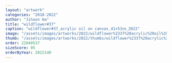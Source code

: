 ```yaml
---
layout: "artwork"
categories: "2018-2022"
author: "Jihoon Ha"
title: "wildflower#37"
caption: "wildflower#37_acrylic oil on canvas_41×53㎝_2022"
image: "/assets/images/artworks/2022/wildflower%2337%20acrylic%20oil%20on%20canvas%2041x53cm%202022.jpg"
thumb: "/assets/images/artworks/2022/thumbs/wildflower%2337%20acrylic%20oil%20on%20canvas%2041x53cm%202022.jpg"
order: 22040537
sizeScore: 05
orderByYear: 2022140
---
```

